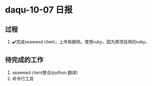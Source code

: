 # daqu-10-07 日报

## 过程

1. ✔️完成seaweed client，上传和删除。使用ruby，因为原项目用的ruby。

## 待完成的工作

1. seaweed client整合(python 翻译)
2. 命令行工具
